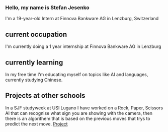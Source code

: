 ### Hello, my name is Stefan Jesenko
I'm a 19-year-old Intern at Finnova Bankware AG in Lenzburg, Switzerland

## current occupation
I'm currently doing a 1 year internship at Finnova Bankware AG in Lenzburg

## currently learning
In my free time I'm educating myself on topics like AI and languages, currently studying Chinese.

## Projects at other schools

In a SJF studyweek at USI Lugano I have worked on a Rock, Paper, Scissors AI that can recognise what sign you are showing with the camera, then there is an algorithem that is based on the previous moves that trys to predict the next move.
[Project](https://github.com/LucaButera/StudyWeek2023)



